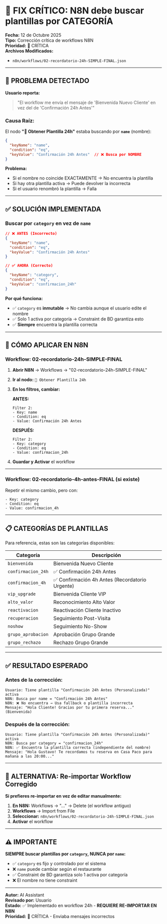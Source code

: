 # 🔧 FIX CRÍTICO: N8N debe buscar plantillas por CATEGORÍA

**Fecha:** 12 de Octubre 2025  
**Tipo:** Corrección crítica de workflows N8N  
**Prioridad:** 🔴 CRÍTICA  
**Archivos Modificados:**
- `n8n/workflows/02-recordatorio-24h-SIMPLE-FINAL.json`

---

## 🐛 PROBLEMA DETECTADO

**Usuario reporta:**
> "El workflow me envía el mensaje de 'Bienvenida Nuevo Cliente' en vez del de 'Confirmación 24h Antes'"

### **Causa Raíz:**

El nodo **"📄 Obtener Plantilla 24h"** estaba buscando por **`name`** (nombre):

```json
{
  "keyName": "name",
  "condition": "eq",
  "keyValue": "Confirmación 24h Antes"  // ❌ Busca por NOMBRE
}
```

**Problema:**
- Si el nombre no coincide EXACTAMENTE → No encuentra la plantilla
- Si hay otra plantilla activa → Puede devolver la incorrecta
- Si el usuario renombró la plantilla → Falla

---

## ✅ SOLUCIÓN IMPLEMENTADA

### **Buscar por `category` en vez de `name`**

```json
// ❌ ANTES (Incorrecto)
{
  "keyName": "name",
  "condition": "eq",
  "keyValue": "Confirmación 24h Antes"
}

// ✅ AHORA (Correcto)
{
  "keyName": "category",
  "condition": "eq",
  "keyValue": "confirmacion_24h"
}
```

**Por qué funciona:**
- ✅ `category` es **inmutable** → No cambia aunque el usuario edite el nombre
- ✅ Solo 1 activa por categoría → Constraint de BD garantiza esto
- ✅ **Siempre** encuentra la plantilla correcta

---

## 🎯 CÓMO APLICAR EN N8N

### **Workflow: 02-recordatorio-24h-SIMPLE-FINAL**

1. **Abrir N8N** → Workflows → "02-recordatorio-24h-SIMPLE-FINAL"

2. **Ir al nodo:** `📄 Obtener Plantilla 24h`

3. **En los filtros, cambiar:**

   **ANTES:**
   ```
   Filter 2:
   - Key: name
   - Condition: eq
   - Value: Confirmación 24h Antes
   ```

   **DESPUÉS:**
   ```
   Filter 2:
   - Key: category
   - Condition: eq
   - Value: confirmacion_24h
   ```

4. **Guardar y Activar** el workflow

---

### **Workflow: 02-recordatorio-4h-antes-FINAL (si existe)**

Repetir el mismo cambio, pero con:

```
- Key: category
- Condition: eq
- Value: confirmacion_4h
```

---

## 📋 CATEGORÍAS DE PLANTILLAS

Para referencia, estas son las categorías disponibles:

| Categoría | Descripción |
|-----------|-------------|
| `bienvenida` | Bienvenida Nuevo Cliente |
| `confirmacion_24h` | ✅ Confirmación 24h Antes |
| `confirmacion_4h` | ✅ Confirmación 4h Antes (Recordatorio Urgente) |
| `vip_upgrade` | Bienvenida Cliente VIP |
| `alto_valor` | Reconocimiento Alto Valor |
| `reactivacion` | Reactivación Cliente Inactivo |
| `recuperacion` | Seguimiento Post-Visita |
| `noshow` | Seguimiento No-Show |
| `grupo_aprobacion` | Aprobación Grupo Grande |
| `grupo_rechazo` | Rechazo Grupo Grande |

---

## ✅ RESULTADO ESPERADO

### **Antes de la corrección:**
```
Usuario: Tiene plantilla "Confirmación 24h Antes (Personalizada)" activa
N8N: Busca por name = "Confirmación 24h Antes"
N8N: ❌ No encuentra → Usa fallback o plantilla incorrecta
Mensaje: "Hola Cliente! Gracias por tu primera reserva..." (Bienvenida)
```

### **Después de la corrección:**
```
Usuario: Tiene plantilla "Confirmación 24h Antes (Personalizada)" activa
N8N: Busca por category = "confirmacion_24h"
N8N: ✅ Encuentra la plantilla correcta (independiente del nombre)
Mensaje: "Hola Gustavo! Te recordamos tu reserva en Casa Paco para mañana a las 20:00..."
```

---

## 🚀 ALTERNATIVA: Re-importar Workflow Corregido

**Si prefieres re-importar en vez de editar manualmente:**

1. **En N8N:** Workflows → "..." → Delete (el workflow antiguo)
2. **Workflows** → Import from File
3. **Seleccionar:** `n8n/workflows/02-recordatorio-24h-SIMPLE-FINAL.json`
4. **Activar** el workflow

---

## ⚠️ IMPORTANTE

**SIEMPRE buscar plantillas por `category`, NUNCA por `name`:**

- ✅ `category` es fijo y controlado por el sistema
- ❌ `name` puede cambiar según el restaurante
- ✅ Constraint de BD garantiza solo 1 activa por categoría
- ❌ El nombre no tiene constraint

---

**Autor:** AI Assistant  
**Revisado por:** Usuario  
**Estado:** ✅ Implementado en workflow 24h - **REQUIERE RE-IMPORTAR EN N8N**  
**Prioridad:** 🔴 CRÍTICA - Enviaba mensajes incorrectos

